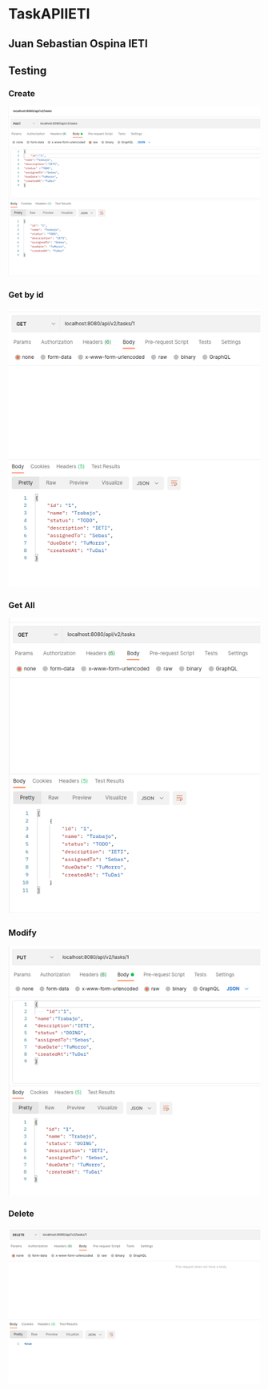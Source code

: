 # TaskAPIIETI

## Juan Sebastian Ospina IETI

## Testing

### Create

![](/img/Picture1.png)

### Get by id

![](/img/Picture2.png)

### Get All

![](/img/Picture3.png)

### Modify

![](/img/Picture4.png)

### Delete

![](/img/Picture5.png)
